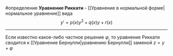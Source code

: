 #определение
**Уравнение Риккати** - [[Уравнение в нормальной форме|нормальное уравнение]] вида
$$y' = p(x)y^2 + q(x)y + r(x)$$

---

Если известно какое-либо частное решение $\varphi$, то уравнение Риккати сводится к [[Уравнение Бернулли|уравнению Бернулли]] заменой $z = y + \varphi$
